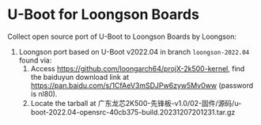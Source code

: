 # U-Boot for Loongson Boards

Collect open source port of U-Boot to Loongson Boards by Loongson:

1. Loongson port based on U-Boot v2022.04 in branch `loongson-2022.04` found via:
    1. Access https://github.com/loongarch64/projX-2k500-kernel, find the
       baiduyun download link at https://pan.baidu.com/s/1CfAeV3mSDJPw6zyw5Mv0ww (password is nl80).
    2. Locate the tarball at 广东龙芯2K500-先锋板-v1.0/02-固件/源码/u-boot-2022.04-opensrc-40cb375-build.20231207201231.tar.gz


